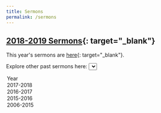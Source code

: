 ```yaml
---
title: Sermons
permalink: /sermons
---
```


## [2018-2019 Sermons](https://drive.google.com/drive/folders/14f5DCto15wWOwTUs2fk5yI781BScsXrz){: target="_blank"}
This year's sermons are [here](https://drive.google.com/drive/folders/14f5DCto15wWOwTUs2fk5yI781BScsXrz){: target="_blank"}.

Explore other past sermons here: <select id="sermon-select" onchange="var win = window.open(this.value, '_blank');win.focus();">
  <option value="">Year</option>
  <option value="https://drive.google.com/drive/folders/1wX12PONUg6kzthb0JvQ1WWjJSasyJe6T?usp=sharing">2017-2018</option>
  <option value="https://drive.google.com/drive/folders/0BwMAQeEL2MGmcHJRRjlDQ1djeXM?usp=sharing">2016-2017</option>
  <option value="https://drive.google.com/drive/folders/0B1E900PLmz0sMF90blAzT3dUZ2s?usp=sharing">2015-2016</option>
  <option value="https://drive.google.com/drive/folders/0B1E900PLmz0sa0FLV25hZW9xekk?usp=sharing">2006-2015</option>
</select>
